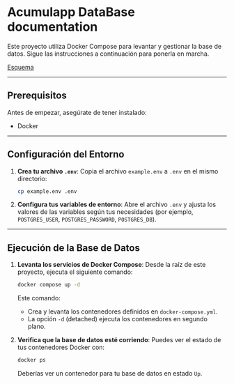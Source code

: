 # Acumulapp DataBase documentation

Este proyecto utiliza Docker Compose para levantar y gestionar la base de datos. Sigue las instrucciones a continuación para ponerla en marcha.

[Esquema](https://www.drawdb.app/editor?shareId=936bbc4819e9d2f1468c5024c6402ecf)

---

## Prerequisitos

Antes de empezar, asegúrate de tener instalado:

- Docker

---

## Configuración del Entorno

1.  **Crea tu archivo `.env`**:
    Copia el archivo `example.env` a `.env` en el mismo directorio:

    ```bash
    cp example.env .env
    ```

2.  **Configura tus variables de entorno**:
    Abre el archivo `.env` y ajusta los valores de las variables según tus necesidades (por ejemplo, `POSTGRES_USER`, `POSTGRES_PASSWORD`, `POSTGRES_DB`).

---

## Ejecución de la Base de Datos

1.  **Levanta los servicios de Docker Compose**:
    Desde la raíz de este proyecto, ejecuta el siguiente comando:

    ```bash
    docker compose up -d
    ```

    Este comando:

    - Crea y levanta los contenedores definidos en `docker-compose.yml`.
    - La opción `-d` (detached) ejecuta los contenedores en segundo plano.

2.  **Verifica que la base de datos esté corriendo**:
    Puedes ver el estado de tus contenedores Docker con:

    ```bash
    docker ps
    ```

    Deberías ver un contenedor para tu base de datos en estado `Up`.
